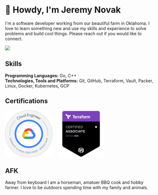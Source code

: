 # 👋 Howdy, I'm Jeremy Novak

I'm a software developer working from our beautiful farm in Oklahoma. I love to learn something new and use my 
skills and experience to solve problems and build cool things. Please reach out if you would like to connect.  

<a href="https://linkedin.com/in/jgndev" title="Linkedin"><img src="https://img.shields.io/badge/LinkedIn-0077B5?style=for-the-badge&logo=linkedin&logoColor=white"></a>

## Skills

**Programming Languages:** Go, C++   
**Technologies, Tools and Platforms:** Git, GitHub, Terraform, Vault, Packer, Linux, Docker, Kubernetes, GCP       


## Certifications

<div style="display: flex; justify-content: start; align-items: center; gap: 1rem;">
    <a href="https://www.credly.com/badges/93f52a6f-2425-4d88-b952-d45f9fbf475e/public_url"><img src="img/ace.png" alt="Google Certified Associate Cloud Engineer" title="Google Certified Associate Cloud Engineer" width="156"/></a>
    <a href="https://www.credly.com/badges/15035634-0643-4d71-8ec6-0fccbd9864a7/public_url"><img src="img/terraform.png" alt="HashiCorp Certified Terraform Associate" title="HashiCorp Certified Terraform Associate" width="156"/></a>
</div>

## AFK

Away from keyboard I am a horseman, amatuer BBQ cook and hobby farmer. I love to be outdoors spending time with my family and animals. 
